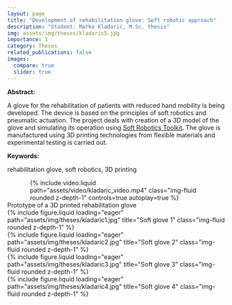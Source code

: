 ```yaml
---
layout: page
title: "Development of rehabilitation glove: Soft robotic approach"
description: "Student: Marko Kladarić, M.Sc. thesis"
img: assets/img/theses/kladaric5.jpg
importance: 1
category: Theses
related_publications: false
images:
  compare: true
  slider: true
---
```


<b>Abstract:</b>

A glove for the rehabilitation of patients with reduced hand mobility is being developed. The device is based on the principles of soft robotics and pneumatic actuation. The project deals with creation of a 3D model of the glove and simulating its operation using <a href="https://softroboticstoolkit.com/sofa)">Soft Robotics Toolkit</a>. The glove is manufactured using 3D printing technologies from flexible materials and experimental testing is carried out.

<b>Keywords:</b>

rehabilitation glove, soft robotics, 3D printing

<div class="row mt-3">
    <div class="col-sm mt-3 mt-md-0">
        <div style="max-width: 400px; margin: auto;">
            {% include video.liquid path="assets/video/kladaric_video.mp4" class="img-fluid rounded z-depth-1" controls=true autoplay=true %}
        </div>
    </div>
</div>
<div class="caption">
    Prototype of a 3D printed rehabilitation glove
</div>


<div class="row">
    <div class="col-sm mt-3 mt-md-0">
        {% include figure.liquid loading="eager" path="assets/img/theses/kladaric1.jpg" title="Soft glove 1" class="img-fluid rounded z-depth-1" %}
    </div>
    <div class="col-sm mt-3 mt-md-0">
        {% include figure.liquid loading="eager" path="assets/img/theses/kladaric2.jpg" title="Soft glove 2" class="img-fluid rounded z-depth-1" %}
    </div>
</div>

<div class="row">
    <div class="col-sm mt-3 mt-md-0">
        {% include figure.liquid loading="eager" path="assets/img/theses/kladaric3.jpg" title="Soft glove 3" class="img-fluid rounded z-depth-1" %}
    </div>
    <div class="col-sm mt-3 mt-md-0">
        {% include figure.liquid loading="eager" path="assets/img/theses/kladaric4.jpg" title="Soft glove 4" class="img-fluid rounded z-depth-1" %}
    </div>
</div>
